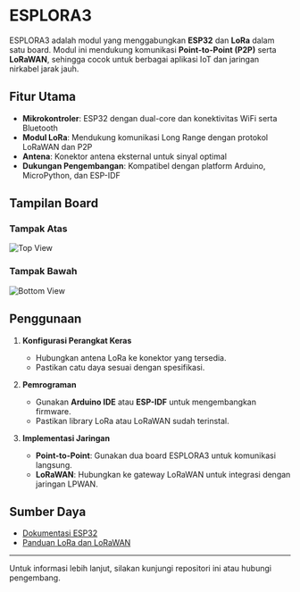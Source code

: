 # ESPLORA3

ESPLORA3 adalah modul yang menggabungkan **ESP32** dan **LoRa** dalam satu board. Modul ini mendukung komunikasi **Point-to-Point (P2P)** serta **LoRaWAN**, sehingga cocok untuk berbagai aplikasi IoT dan jaringan nirkabel jarak jauh.

## Fitur Utama

- **Mikrokontroler**: ESP32 dengan dual-core dan konektivitas WiFi serta Bluetooth
- **Modul LoRa**: Mendukung komunikasi Long Range dengan protokol LoRaWAN dan P2P
- **Antena**: Konektor antena eksternal untuk sinyal optimal
- **Dukungan Pengembangan**: Kompatibel dengan platform Arduino, MicroPython, dan ESP-IDF

## Tampilan Board

### Tampak Atas
![Top View](esplora3/Images/TOP.png)

### Tampak Bawah
![Bottom View](esplora3/Images/BOTTOM.png)

## Penggunaan

1. **Konfigurasi Perangkat Keras**  
   - Hubungkan antena LoRa ke konektor yang tersedia.
   - Pastikan catu daya sesuai dengan spesifikasi.

2. **Pemrograman**  
   - Gunakan **Arduino IDE** atau **ESP-IDF** untuk mengembangkan firmware.
   - Pastikan library LoRa atau LoRaWAN sudah terinstal.

3. **Implementasi Jaringan**  
   - **Point-to-Point**: Gunakan dua board ESPLORA3 untuk komunikasi langsung.
   - **LoRaWAN**: Hubungkan ke gateway LoRaWAN untuk integrasi dengan jaringan LPWAN.

## Sumber Daya

- [Dokumentasi ESP32](https://docs.espressif.com/projects/esp-idf/en/latest/esp32/)
- [Panduan LoRa dan LoRaWAN](https://lora-alliance.org/about-lorawan/)

---

Untuk informasi lebih lanjut, silakan kunjungi repositori ini atau hubungi pengembang.

